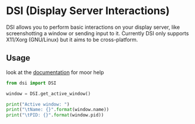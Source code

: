 # DSI (Display Server Interactions)

DSI allows you to perform basic interactions on your display server, like screenshotting a window or sending input to it.
Currently DSI only supports X11/Xorg (GNU/Linux) but it aims to be cross-platform.

## Usage

look at the [documentation]("https://dsi.readthedocs.io/en/latest/) for moor help

```python
from dsi import DSI

window = DSI.get_active_window()

print("Active window: ")
print("\tName: {}".format(window.name))
print("\tPID: {}".format(window.pid))
```
